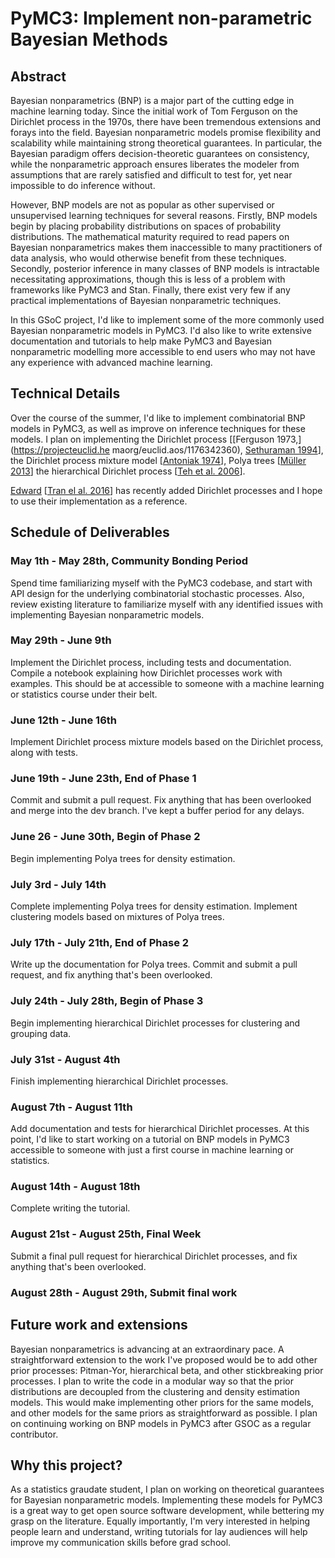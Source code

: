 # PyMC3: Implement non-parametric Bayesian Methods #

## Abstract ##

Bayesian nonparametrics (BNP) is a major part of the cutting edge in machine learning today. Since the initial work of Tom Ferguson on the Dirichlet process in the 1970s, there have been tremendous extensions and forays into the field. Bayesian nonparametric models promise flexibility and scalability while maintaining strong theoretical guarantees. In particular, the Bayesian paradigm offers decision-theoretic guarantees on consistency, while the nonparametric approach ensures liberates the modeler from assumptions that are rarely satisfied and difficult to test for, yet near impossible to do inference without.

However, BNP models are not as popular as other supervised or unsupervised learning techniques for several reasons. Firstly, BNP models begin by placing probability distributions on spaces of probability distributions. The mathematical maturity required to read papers on Bayesian nonparametrics makes them inaccessible to many practitioners of data analysis, who would otherwise benefit from these techniques. Secondly, posterior inference in many classes of BNP models is intractable necessitating approximations, though this is less of a problem with frameworks like PyMC3 and Stan. Finally, there exist very few if any practical implementations of Bayesian nonparametric techniques.

In this GSoC project, I'd like to implement some of the more commonly used Bayesian nonparametric models in PyMC3. I'd also like to write extensive documentation and tutorials to help make PyMC3 and Bayesian nonparametric modelling more accessible to end users who may not have any experience with advanced machine learning.

## Technical Details ##

Over the course of the summer, I'd like to implement combinatorial BNP models in PyMC3, as well as improve on inference techniques for these models. I plan on implementing the Dirichlet process \[[Ferguson 1973,](https://projecteuclid.he maorg/euclid.aos/1176342360), [Sethuraman 1994](http://www3.stat.sinica.edu.tw/statistica/oldpdf/A4n216.pdf)\], the Dirichlet process mixture model \[[Antoniak 1974](https://projecteuclid.org/euclid.aos/1176342871)\], Polya trees \[[Müller 2013](https://projecteuclid.org/download/pdfview_1/euclid.cbms/1362163749)\] the hierarchical Dirichlet process \[[Teh et al. 2006](https://www.stats.ox.ac.uk/~teh/research/npbayes/jasa2006.pdf)\].

[Edward](https://github.com/blei-lab/edward) \[[Tran el al. 2016](https://arxiv.org/abs/1610.09787)\] has recently added Dirichlet processes and I hope to use their implementation as a reference.

## Schedule of Deliverables

### May 1th - May 28th, **Community Bonding Period**

Spend time familiarizing myself with the PyMC3 codebase, and start with API design for the underlying combinatorial stochastic processes. Also, review existing literature to familiarize myself with any identified issues with implementing Bayesian nonparametric models.

### May 29th - June 9th

Implement the Dirichlet process, including tests and documentation. Compile a notebook explaining how Dirichlet processes work with examples. This should be at accessible to someone with a machine learning or statistics course under their belt.

### June 12th - June 16th

Implement Dirichlet process mixture models based on the Dirichlet process, along with tests.

### June 19th - June 23th, **End of Phase 1**

Commit and submit a pull request. Fix anything that has been overlooked and merge into the dev branch. I've kept a buffer period for any delays.

### June 26 - June 30th, **Begin of Phase 2**
Begin implementing Polya trees for density estimation.

### July 3rd - July 14th
Complete implementing Polya trees for density estimation. Implement clustering models based on mixtures of Polya trees.

### July 17th - July 21th, **End of Phase 2**
Write up the documentation for Polya trees. Commit and submit a pull request, and fix anything that's been overlooked.

### July 24th - July 28th, **Begin of Phase 3**
Begin implementing hierarchical Dirichlet processes for clustering and grouping data.

### July 31st - August 4th
Finish implementing hierarchical Dirichlet processes.

### August 7th - August 11th
Add documentation and tests for hierarchical Dirichlet processes. At this point, I'd like to start working on a tutorial on BNP models in PyMC3 accessible to someone with just a first course in machine learning or statistics.

### August 14th - August 18th
Complete writing the tutorial.

### August 21st - August 25th, **Final Week**
Submit a final pull request for hierarchical Dirichlet processes, and fix anything that's been overlooked.

### August 28th - August 29th, **Submit final work**

## Future work and extensions
Bayesian nonparametrics is advancing at an extraordinary pace. A straightforward extension to the work I've proposed would be to add other prior processes: Pitman-Yor,
hierarchical beta, and other stickbreaking prior processes. I plan to write the code in a modular way so that the prior distributions are decoupled from the clustering and density estimation models. This would make implementing other priors for the same models, and other models for the same priors as straightforward as possible. I plan on continuing working on BNP models in PyMC3 after GSOC as a regular contributor.

## Why this project?
As a statistics graudate student, I plan on working on theoretical guarantees for Bayesian nonparametric models. Implementing these models for PyMC3 is a great way to get open source software development, while bettering my grasp on the literature. Equally importantly, I'm very interested in helping people learn and understand, writing tutorials for lay audiences will help improve my communication skills before grad school.
